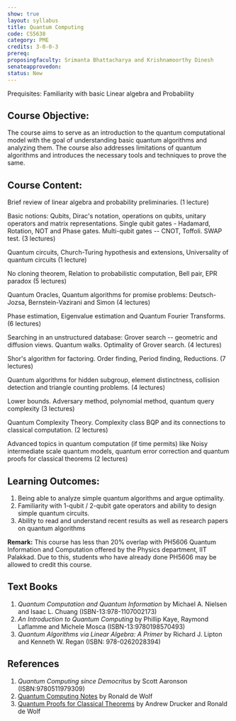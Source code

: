 ```yaml
---
show: true
layout: syllabus
title: Quantum Computing
code: CS5638
category: PME
credits: 3-0-0-3
prereq:
proposingfaculty: Srimanta Bhattacharya and Krishnamoorthy Dinesh 
senateapprovedon: 
status: New
---
```

Prequisites: Familiarity with basic Linear algebra and Probability


## Course Objective:

The course aims to serve as an introduction to the quantum computational
model with the goal of understanding basic quantum algorithms and
analyzing them. The course also addresses limitations of quantum
algorithms and introduces the necessary tools and techniques to prove
the same.

## Course Content:

Brief review of linear algebra and probability preliminaries. (1
lecture)

Basic notions: Qubits, Dirac's notation, operations on qubits, unitary
operators and matrix representations. Single qubit gates - Hadamard,
Rotation, NOT and Phase gates. Multi-qubit gates -- CNOT, Toffoli. SWAP
test. (3 lectures)

Quantum circuits, Church-Turing hypothesis and extensions, Universality
of quantum circuits (1 lecture)

No cloning theorem, Relation to probabilistic computation, Bell pair,
EPR paradox (5 lectures)

Quantum Oracles, Quantum algorithms for promise problems: Deutsch-Jozsa,
Bernstein-Vazirani and Simon (4 lectures)

Phase estimation, Eigenvalue estimation and Quantum Fourier Transforms.
(6 lectures)

Searching in an unstructured database: Grover search -- geometric and
diffusion views. Quantum walks. Optimality of Grover search. (4
lectures)

Shor's algorithm for factoring. Order finding, Period finding,
Reductions. (7 lectures)

Quantum algorithms for hidden subgroup, element distinctness, collision
detection and triangle counting problems. (4 lectures)

Lower bounds. Adversary method, polynomial method, quantum query
complexity (3 lectures)

Quantum Complexity Theory. Complexity class BQP and its connections to
classical computation. (2 lectures)

Advanced topics in quantum computation (if time permits) like Noisy
intermediate scale quantum models, quantum error correction and quantum
proofs for classical theorems (2 lectures)

## Learning Outcomes:

1.  Being able to analyze simple quantum algorithms and argue
    optimality.
2.  Familiarity with 1-qubit / 2-qubit gate operators and ability to
    design simple quantum circuits.
3.  Ability to read and understand recent results as well as research
    papers on quantum algorithms

**Remark:** This course has less than 20% overlap with PH5606 Quantum
Information and Computation offered by the Physics department, IIT
Palakkad. Due to this, students who have already done PH5606 may be
allowed to credit this course.

## Text Books 

1.  *Quantum Computation and Quantum Information* by Michael A. Nielsen
    and Isaac L. Chuang (ISBN-13:978-1107002173)
2.  *An Introduction to Quantum Computing* by Phillip Kaye, Raymond
    Laflamme and Michele Mosca (ISBN-13:9780198570493)
3.  *Quantum Algorithms via Linear Algebra: A Primer* by Richard J.
    Lipton and Kenneth W. Regan (ISBN: 978-0262028394)

## References

1.  *Quantum Computing since Democritus* by Scott Aaronson (ISBN:9780511979309)
2.  [Quantum Computing Notes](https://homepages.cwi.nl/~rdewolf/qcnotes.pdf) by Ronald de Wolf
3.  [Quantum Proofs for Classical Theorems](https://doi.org/10.48550/arXiv.0910.3376) by Andrew Drucker and Ronald de Wolf
